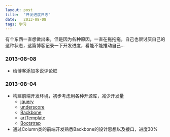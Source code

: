 ```yaml
---
layout: post
title:  "开发进度日志"
date:   2013-08-08
tags: 学习
---
```


有个东西一直想做出来，但是因为各种原因，一直在拖拖拖，自己也很讨厌自己的这种状态，这篇博客记录一下开发进度，看能不能推动自己…

### 2013-08-08
* 给博客添加多说评论框

### 2013-08-04
* 构建前端开发环境，初步考虑用各种开源库，减少开发量
  * [jquery](https://github.com/jquery/jquery)
  * [underscore](https://github.com/jashkenas/underscore)
  * [Backbone](https://github.com/jashkenas/backbone)
  * [artTemplate](https://github.com/aui/artTemplate)
  * [Bootstrap](https://github.com/twbs/bootstrap)
* 通过Column类的前端开发熟悉Backbone的设计思想以及接口，进度30%